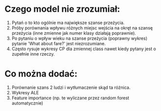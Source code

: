 # Czego model nie zrozumiał:
1. Pytań o to kto ogólnie ma największe szanse przeżycia.
2. Próby porównania wpływu różnych miejsc wejścia na okręt na szansę przeżycia (inne zmienne jak numer klasy działają poprawnie).
3. Po pytaniu o wpływ wieku na szanse przeżycia (poprawny wykres) pytanie 'What about fare?' jest niezrozumiane.
4. Często rysuje wykresy CP dla zmiennej class nawet kiedy pytany jest o zupełnie inne rzeczy.

# Co można dodać:
1. Porównanie szans 2 ludzi i wytłumaczenie skąd ta różnica.
2. Wykresy ALE
3. Feature importance (np. te wyliczane przez random forest automatycznie)